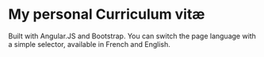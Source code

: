 My personal Curriculum vitæ
===========================

Built with Angular.JS and Bootstrap.
You can switch the page language with a simple selector, available in French and English.